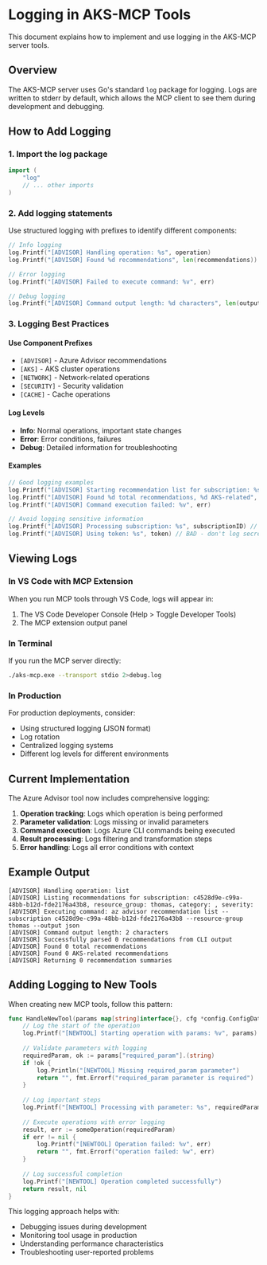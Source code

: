 # Logging in AKS-MCP Tools

This document explains how to implement and use logging in the AKS-MCP server tools.

## Overview

The AKS-MCP server uses Go's standard `log` package for logging. Logs are written to stderr by default, which allows the MCP client to see them during development and debugging.

## How to Add Logging

### 1. Import the log package

```go
import (
    "log"
    // ... other imports
)
```

### 2. Add logging statements

Use structured logging with prefixes to identify different components:

```go
// Info logging
log.Printf("[ADVISOR] Handling operation: %s", operation)
log.Printf("[ADVISOR] Found %d recommendations", len(recommendations))

// Error logging
log.Printf("[ADVISOR] Failed to execute command: %v", err)

// Debug logging
log.Printf("[ADVISOR] Command output length: %d characters", len(output))
```

### 3. Logging Best Practices

#### Use Component Prefixes
- `[ADVISOR]` - Azure Advisor recommendations
- `[AKS]` - AKS cluster operations
- `[NETWORK]` - Network-related operations
- `[SECURITY]` - Security validation
- `[CACHE]` - Cache operations

#### Log Levels
- **Info**: Normal operations, important state changes
- **Error**: Error conditions, failures
- **Debug**: Detailed information for troubleshooting

#### Examples

```go
// Good logging examples
log.Printf("[ADVISOR] Starting recommendation list for subscription: %s", subscriptionID)
log.Printf("[ADVISOR] Found %d total recommendations, %d AKS-related", total, aksCount)
log.Printf("[ADVISOR] Command execution failed: %v", err)

// Avoid logging sensitive information
log.Printf("[ADVISOR] Processing subscription: %s", subscriptionID) // OK
log.Printf("[ADVISOR] Using token: %s", token) // BAD - don't log secrets
```

## Viewing Logs

### In VS Code with MCP Extension
When you run MCP tools through VS Code, logs will appear in:
1. The VS Code Developer Console (Help > Toggle Developer Tools)
2. The MCP extension output panel

### In Terminal
If you run the MCP server directly:
```bash
./aks-mcp.exe --transport stdio 2>debug.log
```

### In Production
For production deployments, consider:
- Using structured logging (JSON format)
- Log rotation
- Centralized logging systems
- Different log levels for different environments

## Current Implementation

The Azure Advisor tool now includes comprehensive logging:

1. **Operation tracking**: Logs which operation is being performed
2. **Parameter validation**: Logs missing or invalid parameters
3. **Command execution**: Logs Azure CLI commands being executed
4. **Result processing**: Logs filtering and transformation steps
5. **Error handling**: Logs all error conditions with context

## Example Output

```
[ADVISOR] Handling operation: list
[ADVISOR] Listing recommendations for subscription: c4528d9e-c99a-48bb-b12d-fde2176a43b8, resource_group: thomas, category: , severity: 
[ADVISOR] Executing command: az advisor recommendation list --subscription c4528d9e-c99a-48bb-b12d-fde2176a43b8 --resource-group thomas --output json
[ADVISOR] Command output length: 2 characters
[ADVISOR] Successfully parsed 0 recommendations from CLI output
[ADVISOR] Found 0 total recommendations
[ADVISOR] Found 0 AKS-related recommendations
[ADVISOR] Returning 0 recommendation summaries
```

## Adding Logging to New Tools

When creating new MCP tools, follow this pattern:

```go
func HandleNewTool(params map[string]interface{}, cfg *config.ConfigData) (string, error) {
    // Log the start of the operation
    log.Printf("[NEWTOOL] Starting operation with params: %v", params)
    
    // Validate parameters with logging
    requiredParam, ok := params["required_param"].(string)
    if !ok {
        log.Println("[NEWTOOL] Missing required_param parameter")
        return "", fmt.Errorf("required_param parameter is required")
    }
    
    // Log important steps
    log.Printf("[NEWTOOL] Processing with parameter: %s", requiredParam)
    
    // Execute operations with error logging
    result, err := someOperation(requiredParam)
    if err != nil {
        log.Printf("[NEWTOOL] Operation failed: %v", err)
        return "", fmt.Errorf("operation failed: %w", err)
    }
    
    // Log successful completion
    log.Printf("[NEWTOOL] Operation completed successfully")
    return result, nil
}
```

This logging approach helps with:
- Debugging issues during development
- Monitoring tool usage in production
- Understanding performance characteristics
- Troubleshooting user-reported problems
